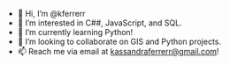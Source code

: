 - 👋 Hi, I’m @kferrerr
- 👀 I’m interested in C##, JavaScript, and SQL.
- 🌱 I’m currently learning Python!
- 💞️ I’m looking to collaborate on GIS and Python projects.
- 📫 Reach me via email at kassandraferrerr@gmail.com!

<!---
kferrerr/kferrerr is a ✨ special ✨ repository because its `README.md` (this file) appears on your GitHub profile.
You can click the Preview link to take a look at your changes.
--->
